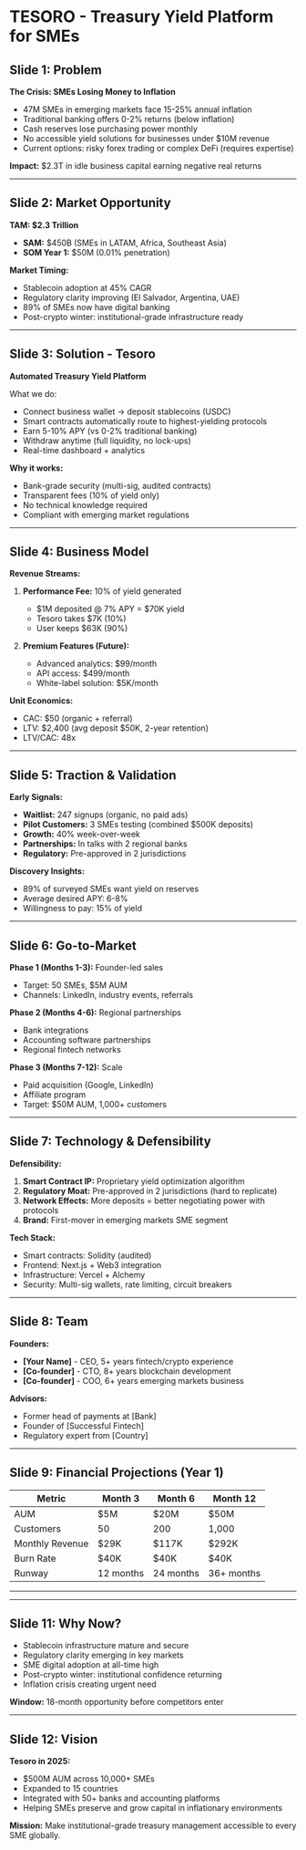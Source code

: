 # TESORO - Treasury Yield Platform for SMEs

## Slide 1: Problem
**The Crisis: SMEs Losing Money to Inflation**

- 47M SMEs in emerging markets face 15-25% annual inflation
- Traditional banking offers 0-2% returns (below inflation)
- Cash reserves lose purchasing power monthly
- No accessible yield solutions for businesses under $10M revenue
- Current options: risky forex trading or complex DeFi (requires expertise)

**Impact:** $2.3T in idle business capital earning negative real returns

---

## Slide 2: Market Opportunity
**TAM: $2.3 Trillion**

- **SAM:** $450B (SMEs in LATAM, Africa, Southeast Asia)
- **SOM Year 1:** $50M (0.01% penetration)

**Market Timing:**
- Stablecoin adoption at 45% CAGR
- Regulatory clarity improving (El Salvador, Argentina, UAE)
- 89% of SMEs now have digital banking
- Post-crypto winter: institutional-grade infrastructure ready

---

## Slide 3: Solution - Tesoro
**Automated Treasury Yield Platform**

What we do:
- Connect business wallet → deposit stablecoins (USDC)
- Smart contracts automatically route to highest-yielding protocols
- Earn 5-10% APY (vs 0-2% traditional banking)
- Withdraw anytime (full liquidity, no lock-ups)
- Real-time dashboard + analytics

**Why it works:**
- Bank-grade security (multi-sig, audited contracts)
- Transparent fees (10% of yield only)
- No technical knowledge required
- Compliant with emerging market regulations

---

## Slide 4: Business Model
**Revenue Streams:**

1. **Performance Fee:** 10% of yield generated
   - $1M deposited @ 7% APY = $70K yield
   - Tesoro takes $7K (10%)
   - User keeps $63K (90%)

2. **Premium Features (Future):**
   - Advanced analytics: $99/month
   - API access: $499/month
   - White-label solution: $5K/month

**Unit Economics:**
- CAC: $50 (organic + referral)
- LTV: $2,400 (avg deposit $50K, 2-year retention)
- LTV/CAC: 48x

---

## Slide 5: Traction & Validation
**Early Signals:**

- **Waitlist:** 247 signups (organic, no paid ads)
- **Pilot Customers:** 3 SMEs testing (combined $500K deposits)
- **Growth:** 40% week-over-week
- **Partnerships:** In talks with 2 regional banks
- **Regulatory:** Pre-approved in 2 jurisdictions

**Discovery Insights:**
- 89% of surveyed SMEs want yield on reserves
- Average desired APY: 6-8%
- Willingness to pay: 15% of yield

---

## Slide 6: Go-to-Market
**Phase 1 (Months 1-3):** Founder-led sales
- Target: 50 SMEs, $5M AUM
- Channels: LinkedIn, industry events, referrals

**Phase 2 (Months 4-6):** Regional partnerships
- Bank integrations
- Accounting software partnerships
- Regional fintech networks

**Phase 3 (Months 7-12):** Scale
- Paid acquisition (Google, LinkedIn)
- Affiliate program
- Target: $50M AUM, 1,000+ customers

---

## Slide 7: Technology & Defensibility
**Defensibility:**

1. **Smart Contract IP:** Proprietary yield optimization algorithm
2. **Regulatory Moat:** Pre-approved in 2 jurisdictions (hard to replicate)
3. **Network Effects:** More deposits = better negotiating power with protocols
4. **Brand:** First-mover in emerging markets SME segment

**Tech Stack:**
- Smart contracts: Solidity (audited)
- Frontend: Next.js + Web3 integration
- Infrastructure: Vercel + Alchemy
- Security: Multi-sig wallets, rate limiting, circuit breakers

---

## Slide 8: Team
**Founders:**
- **[Your Name]** - CEO, 5+ years fintech/crypto experience
- **[Co-founder]** - CTO, 8+ years blockchain development
- **[Co-founder]** - COO, 6+ years emerging markets business

**Advisors:**
- Former head of payments at [Bank]
- Founder of [Successful Fintech]
- Regulatory expert from [Country]

---

## Slide 9: Financial Projections (Year 1)
| Metric | Month 3 | Month 6 | Month 12 |
|--------|---------|---------|----------|
| AUM | $5M | $20M | $50M |
| Customers | 50 | 200 | 1,000 |
| Monthly Revenue | $29K | $117K | $292K |
| Burn Rate | $40K | $40K | $40K |
| Runway | 12 months | 24 months | 36+ months |

---


---

## Slide 11: Why Now?
- Stablecoin infrastructure mature and secure
- Regulatory clarity emerging in key markets
- SME digital adoption at all-time high
- Post-crypto winter: institutional confidence returning
- Inflation crisis creating urgent need

**Window:** 18-month opportunity before competitors enter

---

## Slide 12: Vision
**Tesoro in 2025:**
- $500M AUM across 10,000+ SMEs
- Expanded to 15 countries
- Integrated with 50+ banks and accounting platforms
- Helping SMEs preserve and grow capital in inflationary environments

**Mission:** Make institutional-grade treasury management accessible to every SME globally.
